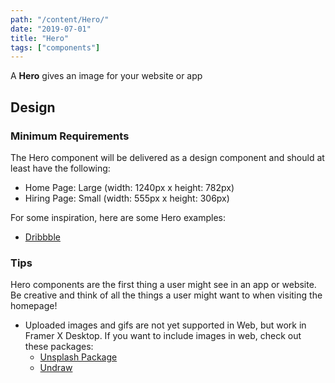 ```yaml
---
path: "/content/Hero/"
date: "2019-07-01"
title: "Hero"
tags: ["components"]
---
```


A **Hero** gives an image for your website or app

## Design

### Minimum Requirements

The Hero component will be delivered as a design component and should at least have the following:

- Home Page: Large (width: 1240px x height: 782px)
- Hiring Page: Small (width: 555px x height: 306px)

For some inspiration, here are some Hero examples:

- [Dribbble](https://dribbble.com/search?q=hero)

### Tips

Hero components are the first thing a user might see in an app or website. Be creative and think of all the things a user might want to when visiting the homepage!

- Uploaded images and gifs are not yet supported in Web, but work in Framer X Desktop. If you want to include images in web, check out these packages:
  - [Unsplash Package](https://store.framer.com/search?q=unsplash)
  - [Undraw](https://store.framer.com/package/steveruizok/undraw)
